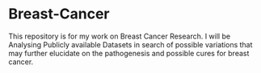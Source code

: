 # Breast-Cancer
This repository is for my work on Breast Cancer Research. I will be Analysing Publicly available Datasets in search of possible variations that may further elucidate on the pathogenesis and possible cures for breast cancer.
